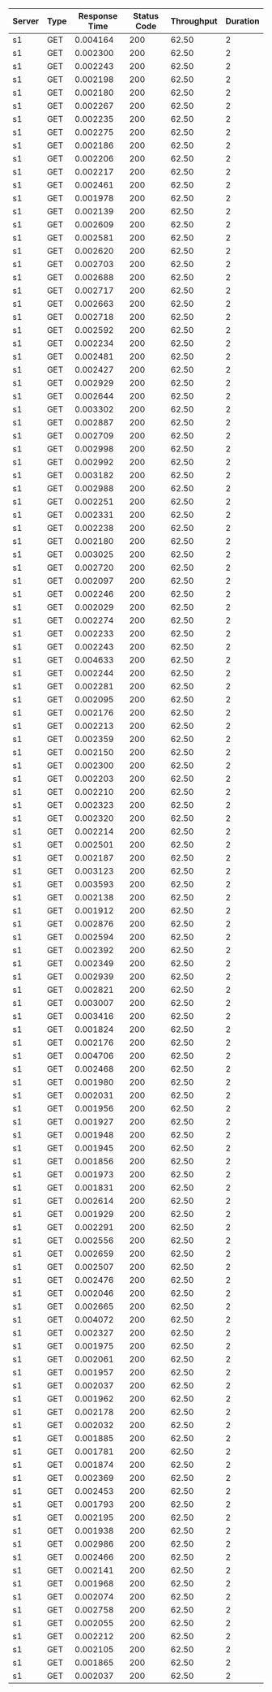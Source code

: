 | Server | Type | Response Time | Status Code | Throughput | Duration |
|--------|------|---------------|-------------|------------|----------|
| s1 | GET | 0.004164 | 200 | 62.50 | 2 |
| s1 | GET | 0.002300 | 200 | 62.50 | 2 |
| s1 | GET | 0.002243 | 200 | 62.50 | 2 |
| s1 | GET | 0.002198 | 200 | 62.50 | 2 |
| s1 | GET | 0.002180 | 200 | 62.50 | 2 |
| s1 | GET | 0.002267 | 200 | 62.50 | 2 |
| s1 | GET | 0.002235 | 200 | 62.50 | 2 |
| s1 | GET | 0.002275 | 200 | 62.50 | 2 |
| s1 | GET | 0.002186 | 200 | 62.50 | 2 |
| s1 | GET | 0.002206 | 200 | 62.50 | 2 |
| s1 | GET | 0.002217 | 200 | 62.50 | 2 |
| s1 | GET | 0.002461 | 200 | 62.50 | 2 |
| s1 | GET | 0.001978 | 200 | 62.50 | 2 |
| s1 | GET | 0.002139 | 200 | 62.50 | 2 |
| s1 | GET | 0.002609 | 200 | 62.50 | 2 |
| s1 | GET | 0.002581 | 200 | 62.50 | 2 |
| s1 | GET | 0.002620 | 200 | 62.50 | 2 |
| s1 | GET | 0.002703 | 200 | 62.50 | 2 |
| s1 | GET | 0.002688 | 200 | 62.50 | 2 |
| s1 | GET | 0.002717 | 200 | 62.50 | 2 |
| s1 | GET | 0.002663 | 200 | 62.50 | 2 |
| s1 | GET | 0.002718 | 200 | 62.50 | 2 |
| s1 | GET | 0.002592 | 200 | 62.50 | 2 |
| s1 | GET | 0.002234 | 200 | 62.50 | 2 |
| s1 | GET | 0.002481 | 200 | 62.50 | 2 |
| s1 | GET | 0.002427 | 200 | 62.50 | 2 |
| s1 | GET | 0.002929 | 200 | 62.50 | 2 |
| s1 | GET | 0.002644 | 200 | 62.50 | 2 |
| s1 | GET | 0.003302 | 200 | 62.50 | 2 |
| s1 | GET | 0.002887 | 200 | 62.50 | 2 |
| s1 | GET | 0.002709 | 200 | 62.50 | 2 |
| s1 | GET | 0.002998 | 200 | 62.50 | 2 |
| s1 | GET | 0.002992 | 200 | 62.50 | 2 |
| s1 | GET | 0.003182 | 200 | 62.50 | 2 |
| s1 | GET | 0.002988 | 200 | 62.50 | 2 |
| s1 | GET | 0.002251 | 200 | 62.50 | 2 |
| s1 | GET | 0.002331 | 200 | 62.50 | 2 |
| s1 | GET | 0.002238 | 200 | 62.50 | 2 |
| s1 | GET | 0.002180 | 200 | 62.50 | 2 |
| s1 | GET | 0.003025 | 200 | 62.50 | 2 |
| s1 | GET | 0.002720 | 200 | 62.50 | 2 |
| s1 | GET | 0.002097 | 200 | 62.50 | 2 |
| s1 | GET | 0.002246 | 200 | 62.50 | 2 |
| s1 | GET | 0.002029 | 200 | 62.50 | 2 |
| s1 | GET | 0.002274 | 200 | 62.50 | 2 |
| s1 | GET | 0.002233 | 200 | 62.50 | 2 |
| s1 | GET | 0.002243 | 200 | 62.50 | 2 |
| s1 | GET | 0.004633 | 200 | 62.50 | 2 |
| s1 | GET | 0.002244 | 200 | 62.50 | 2 |
| s1 | GET | 0.002281 | 200 | 62.50 | 2 |
| s1 | GET | 0.002095 | 200 | 62.50 | 2 |
| s1 | GET | 0.002176 | 200 | 62.50 | 2 |
| s1 | GET | 0.002213 | 200 | 62.50 | 2 |
| s1 | GET | 0.002359 | 200 | 62.50 | 2 |
| s1 | GET | 0.002150 | 200 | 62.50 | 2 |
| s1 | GET | 0.002300 | 200 | 62.50 | 2 |
| s1 | GET | 0.002203 | 200 | 62.50 | 2 |
| s1 | GET | 0.002210 | 200 | 62.50 | 2 |
| s1 | GET | 0.002323 | 200 | 62.50 | 2 |
| s1 | GET | 0.002320 | 200 | 62.50 | 2 |
| s1 | GET | 0.002214 | 200 | 62.50 | 2 |
| s1 | GET | 0.002501 | 200 | 62.50 | 2 |
| s1 | GET | 0.002187 | 200 | 62.50 | 2 |
| s1 | GET | 0.003123 | 200 | 62.50 | 2 |
| s1 | GET | 0.003593 | 200 | 62.50 | 2 |
| s1 | GET | 0.002138 | 200 | 62.50 | 2 |
| s1 | GET | 0.001912 | 200 | 62.50 | 2 |
| s1 | GET | 0.002876 | 200 | 62.50 | 2 |
| s1 | GET | 0.002594 | 200 | 62.50 | 2 |
| s1 | GET | 0.002392 | 200 | 62.50 | 2 |
| s1 | GET | 0.002349 | 200 | 62.50 | 2 |
| s1 | GET | 0.002939 | 200 | 62.50 | 2 |
| s1 | GET | 0.002821 | 200 | 62.50 | 2 |
| s1 | GET | 0.003007 | 200 | 62.50 | 2 |
| s1 | GET | 0.003416 | 200 | 62.50 | 2 |
| s1 | GET | 0.001824 | 200 | 62.50 | 2 |
| s1 | GET | 0.002176 | 200 | 62.50 | 2 |
| s1 | GET | 0.004706 | 200 | 62.50 | 2 |
| s1 | GET | 0.002468 | 200 | 62.50 | 2 |
| s1 | GET | 0.001980 | 200 | 62.50 | 2 |
| s1 | GET | 0.002031 | 200 | 62.50 | 2 |
| s1 | GET | 0.001956 | 200 | 62.50 | 2 |
| s1 | GET | 0.001927 | 200 | 62.50 | 2 |
| s1 | GET | 0.001948 | 200 | 62.50 | 2 |
| s1 | GET | 0.001945 | 200 | 62.50 | 2 |
| s1 | GET | 0.001856 | 200 | 62.50 | 2 |
| s1 | GET | 0.001973 | 200 | 62.50 | 2 |
| s1 | GET | 0.001831 | 200 | 62.50 | 2 |
| s1 | GET | 0.002614 | 200 | 62.50 | 2 |
| s1 | GET | 0.001929 | 200 | 62.50 | 2 |
| s1 | GET | 0.002291 | 200 | 62.50 | 2 |
| s1 | GET | 0.002556 | 200 | 62.50 | 2 |
| s1 | GET | 0.002659 | 200 | 62.50 | 2 |
| s1 | GET | 0.002507 | 200 | 62.50 | 2 |
| s1 | GET | 0.002476 | 200 | 62.50 | 2 |
| s1 | GET | 0.002046 | 200 | 62.50 | 2 |
| s1 | GET | 0.002665 | 200 | 62.50 | 2 |
| s1 | GET | 0.004072 | 200 | 62.50 | 2 |
| s1 | GET | 0.002327 | 200 | 62.50 | 2 |
| s1 | GET | 0.001975 | 200 | 62.50 | 2 |
| s1 | GET | 0.002061 | 200 | 62.50 | 2 |
| s1 | GET | 0.001957 | 200 | 62.50 | 2 |
| s1 | GET | 0.002037 | 200 | 62.50 | 2 |
| s1 | GET | 0.001962 | 200 | 62.50 | 2 |
| s1 | GET | 0.002178 | 200 | 62.50 | 2 |
| s1 | GET | 0.002032 | 200 | 62.50 | 2 |
| s1 | GET | 0.001885 | 200 | 62.50 | 2 |
| s1 | GET | 0.001781 | 200 | 62.50 | 2 |
| s1 | GET | 0.001874 | 200 | 62.50 | 2 |
| s1 | GET | 0.002369 | 200 | 62.50 | 2 |
| s1 | GET | 0.002453 | 200 | 62.50 | 2 |
| s1 | GET | 0.001793 | 200 | 62.50 | 2 |
| s1 | GET | 0.002195 | 200 | 62.50 | 2 |
| s1 | GET | 0.001938 | 200 | 62.50 | 2 |
| s1 | GET | 0.002986 | 200 | 62.50 | 2 |
| s1 | GET | 0.002466 | 200 | 62.50 | 2 |
| s1 | GET | 0.002141 | 200 | 62.50 | 2 |
| s1 | GET | 0.001968 | 200 | 62.50 | 2 |
| s1 | GET | 0.002074 | 200 | 62.50 | 2 |
| s1 | GET | 0.002758 | 200 | 62.50 | 2 |
| s1 | GET | 0.002055 | 200 | 62.50 | 2 |
| s1 | GET | 0.002212 | 200 | 62.50 | 2 |
| s1 | GET | 0.002105 | 200 | 62.50 | 2 |
| s1 | GET | 0.001865 | 200 | 62.50 | 2 |
| s1 | GET | 0.002037 | 200 | 62.50 | 2 |
